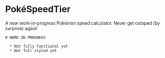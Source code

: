 # PokéSpeedTier

A new work-in-progress Pokémon speed calculator. Never get outsped (by surprise) again!
```
# WORK IN PROGRESS

  * Not fully functional yet
  * Not full styled yet

```
